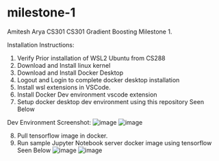 # milestone-1
Amitesh Arya CS301
CS301 Gradient Boosting Milestone 1. 

Installation Instructions:
1. Verify Prior installation of WSL2 Ubuntu from CS288
2. Download and Install linux kernel
3. Download and Install Docker Desktop
4. Logout and Login to complete docker desktop installation
5. Install wsl extensions in VSCode.
6. Install Docker Dev environment vscode extension 
7. Setup docker desktop dev environment using this repository 
Seen Below

Dev Environment Screenshot:
![image](https://user-images.githubusercontent.com/61525462/227696224-738e21be-d54a-49eb-a699-09d0239d1cfd.png)
![image](https://user-images.githubusercontent.com/61525462/227818398-e7b6573d-4bed-4e0b-8940-c0b2fdd445df.png)


8. Pull tensorflow image in docker. 
9. Run sample Jupyter Notebook server docker image using tensorflow
Seen Below
![image](https://user-images.githubusercontent.com/61525462/227818351-43e86ffe-63d4-4367-903a-0927a6bcdf7b.png)
![image](https://user-images.githubusercontent.com/61525462/227818386-e1733d14-4367-4504-8a39-abc21c13abee.png)
